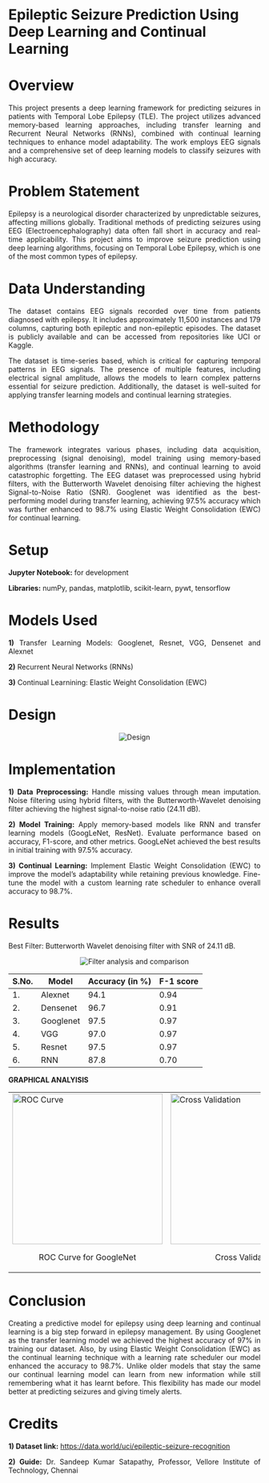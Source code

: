 # Epileptic Seizure Prediction Using Deep Learning and Continual Learning

<div  align = "justify">
    
# Overview

This project presents a deep learning framework for predicting seizures in patients with Temporal Lobe Epilepsy (TLE). The project utilizes advanced memory-based learning approaches, including transfer learning and Recurrent Neural Networks (RNNs), combined with continual learning techniques to enhance model adaptability. The work employs EEG signals and a comprehensive set of deep learning models to classify seizures with high accuracy.

# Problem Statement

Epilepsy is a neurological disorder characterized by unpredictable seizures, affecting millions globally. Traditional methods of predicting seizures using EEG (Electroencephalography) data often fall short in accuracy and real-time applicability. This project aims to improve seizure prediction using deep learning algorithms, focusing on Temporal Lobe Epilepsy, which is one of the most common types of epilepsy.

# Data Understanding

The dataset contains EEG signals recorded over time from patients diagnosed with epilepsy. It includes approximately 11,500 instances and 179 columns, capturing both epileptic and non-epileptic episodes. The dataset is publicly available and can be accessed from repositories like UCI or Kaggle.

The dataset is time-series based, which is critical for capturing temporal patterns in EEG signals. The presence of multiple features, including electrical signal amplitude, allows the models to learn complex patterns essential for seizure prediction. Additionally, the dataset is well-suited for applying transfer learning models and continual learning strategies.

# Methodology

The framework integrates various phases, including data acquisition, preprocessing (signal denoising), model training using memory-based algorithms (transfer learning and RNNs), and continual learning to avoid catastrophic forgetting. The EEG dataset was preprocessed using hybrid filters, with the Butterworth Wavelet denoising filter achieving the highest Signal-to-Noise Ratio (SNR). Googlenet was identified as the best-performing model during transfer learning, achieving 97.5% accuracy which was further enhanced to 98.7% using Elastic Weight Consolidation (EWC) for continual learning.

# Setup 

**Jupyter Notebook:** for development

**Libraries:** numPy, pandas, matplotlib, scikit-learn, pywt, tensorflow

# Models Used

**1)** Transfer Learning Models: Googlenet, Resnet, VGG, Densenet and Alexnet

**2)** Recurrent Neural Networks (RNNs)

**3)** Continual Learnining: Elastic Weight Consolidation (EWC)

<div  align = "justify">

# Design

<p align="center">
    <img src="https://github.com/user-attachments/assets/6407f63c-b797-4eb5-b1fc-7db885266c2c" alt="Design"/>
</p>

# Implementation

<div  align = "justify">
    
**1) Data Preprocessing:**
Handle missing values through mean imputation. Noise filtering using hybrid filters, with the Butterworth-Wavelet denoising filter achieving the highest signal-to-noise ratio (24.11 dB).

**2) Model Training:**
Apply memory-based models like RNN and transfer learning models (GoogLeNet, ResNet). Evaluate performance based on accuracy, F1-score, and other metrics.
GoogLeNet achieved the best results in initial training with 97.5% accuracy.

**3) Continual Learning:**
Implement Elastic Weight Consolidation (EWC) to improve the model’s adaptability while retaining previous knowledge. Fine-tune the model with a custom learning rate scheduler to enhance overall accuracy to 98.7%.

</div>

# Results

Best Filter: Butterworth Wavelet denoising filter with SNR of 24.11 dB.

<p align="center">
    <img src="https://github.com/user-attachments/assets/2f010fa5-25ed-4f66-af19-aeeb196d7d8d" alt="Filter analysis and comparison"/>
</p>

<div align = "center">
  
| S.No. | Model      | Accuracy (in %) | F-1 score |
|-------|------------|-----------------|-----------|
| 1.    | Alexnet    | 94.1            | 0.94      |
| 2.    | Densenet   | 96.7            | 0.91      |
| 3.    | Googlenet  | 97.5            | 0.97      |
| 4.    | VGG        | 97.0            | 0.97      |
| 5.    | Resnet     | 97.5            | 0.97      |
| 6.    | RNN        | 87.8            | 0.70      |

</div>

**GRAPHICAL ANALYISIS**

<div  align = "center">
<table>
    <tr>
        <td>
            <img src="https://github.com/user-attachments/assets/2703b8da-0c4f-44d8-90e5-feffc27387d5" alt="ROC Curve" width="300">
            <p align="center">ROC Curve for GoogleNet</p>
        </td>
        <td>
            <img src="https://github.com/user-attachments/assets/b5384c03-333b-4918-84f7-7dc9c8df928f" alt="Cross Validation" width="300">
            <p align="center">Cross Validation</p>
        </td>
        <td>
            <img src="https://github.com/user-attachments/assets/8a0b16ca-c661-476f-a75e-3800e8acb79d" alt="Lambda Variation" width="300">
            <p align="center">Lambda Variation</p>
        </td>
    </tr>
</table>
</div>

# Conclusion

<div  align = "justify">
Creating a predictive model for epilepsy using deep learning and continual learning is a big step forward in epilepsy management.
By using Googlenet as the transfer learning model we achieved the highest accuracy of 97% in training our dataset. 
Also, by using Elastic Weight Consolidation (EWC) as the continual learning technique with a learning rate scheduler our model enhanced the accuracy to 98.7%. Unlike older models that stay the same our continual learning model can learn from new information while still remembering what it has learnt before. This flexibility has made our model better at predicting seizures and giving timely alerts. 
</div>

# Credits

**1) Dataset link:** https://data.world/uci/epileptic-seizure-recognition
 
**2) Guide:**
Dr. Sandeep Kumar Satapathy, Professor, Vellore Institute of Technology, Chennai

